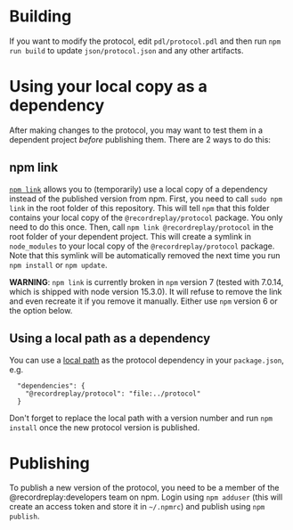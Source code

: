 # Building
If you want to modify the protocol, edit `pdl/protocol.pdl` and then run `npm run build` to update `json/protocol.json` and any other artifacts.

# Using your local copy as a dependency
After making changes to the protocol, you may want to test them in a dependent project *before* publishing them.
There are 2 ways to do this:

## npm link
[`npm link`](https://docs.npmjs.com/cli/v6/commands/npm-link) allows you to (temporarily) use a local copy of a dependency instead of the published version from npm.
First, you need to call `sudo npm link` in the root folder of this repository. This will tell `npm` that this folder contains your local copy of the `@recordreplay/protocol` package. You only need to do this once.
Then, call `npm link @recordreplay/protocol` in the root folder of your dependent project. This will create a symlink in `node_modules` to your local copy of the `@recordreplay/protocol` package. Note that this symlink will be automatically removed the next time you run `npm install` or `npm update`.

**WARNING**: `npm link` is currently broken in `npm` version 7 (tested with 7.0.14, which is shipped with node version 15.3.0). It will refuse to remove the link and even recreate it if you remove it manually. Either use `npm` version 6 or the option below.

## Using a local path as a dependency
You can use a [local path](https://docs.npmjs.com/cli/v6/configuring-npm/package-json#local-paths) as the protocol dependency in your `package.json`, e.g.
```
  "dependencies": {
    "@recordreplay/protocol": "file:../protocol"
  }
```
Don't forget to replace the local path with a version number and run `npm install` once the new protocol version is published.

# Publishing
To publish a new version of the protocol, you need to be a member of the @recordreplay:developers team on npm.
Login using `npm adduser` (this will create an access token and store it in `~/.npmrc`) and publish using `npm publish`.
